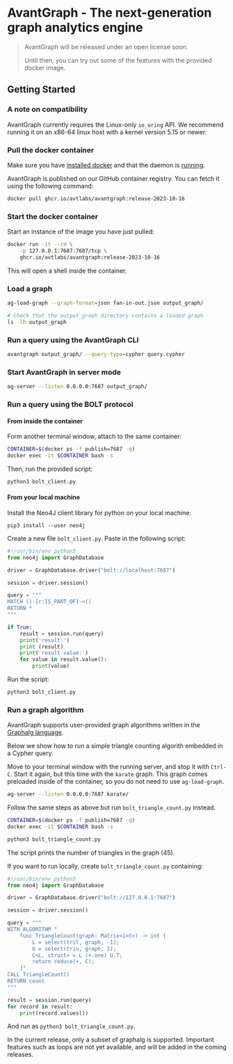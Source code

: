 # AvantGraph - The next-generation graph analytics engine
> AvantGraph will be released under an open license soon.
>
> Until then, you can try out some of the features with the provided docker image.

## Getting Started

### A note on compatibility
AvantGraph currently requires the Linux-only `io_uring` API.
We recommend running it on an x86-64 linux host with a kernel version 5.15 or newer.

### Pull the docker container
Make sure you have [installed docker](https://docs.docker.com/engine/install/) and that the daemon is [running](https://docs.docker.com/config/daemon/start/).

AvantGraph is published on our GitHub container registry.
You can fetch it using the following command:

```bash
docker pull ghcr.io/avtlabs/avantgraph:release-2023-10-16
```

### Start the docker container
Start an instance of the image you have just pulled:

```bash
docker run -it --rm \
    -p 127.0.0.1:7687:7687/tcp \
    ghcr.io/avtlabs/avantgraph:release-2023-10-16
```

This will open a shell inside the container. 

### Load a graph

```bash
ag-load-graph --graph-format=json fan-in-out.json output_graph/

# Check that the output_graph directory contains a loaded graph
ls -lh output_graph
```

### Run a query using the AvantGraph CLI

```bash
avantgraph output_graph/ --query-type=cypher query.cypher
```

### Start AvantGraph in server mode

```bash
ag-server --listen 0.0.0.0:7687 output_graph/
```

### Run a query using the BOLT protocol

#### From inside the container
Form another terminal window, attach to the same container:

```bash
CONTAINER=$(docker ps -f publish=7687 -q)
docker exec -it $CONTAINER bash -s
```

Then, run the provided script:

```bash
python3 bolt_client.py
```

#### From your local machine
Install the Neo4J client library for python on your local machine:

```
pip3 install --user neo4j
```

Create a new file `bolt_client.py`.
Paste in the following script:

```python
#!/usr/bin/env python3
from neo4j import GraphDatabase

driver = GraphDatabase.driver("bolt://localhost:7687")

session = driver.session()

query = """
MATCH ()-[r:IS_PART_OF]->()
RETURN *
"""

if True:
    result = session.run(query)
    print('result:')
    print (result)
    print('result value:')
    for value in result.value():
        print(value)
```

Run the script:

```bash
python3 bolt_client.py
```

### Run a graph algorithm
AvantGraph supports user-provided graph algorithms written in the [Graphalg language](https://repository.tudelft.nl/islandora/object/uuid%3A1b5f0236-87f2-41f0-8af8-0911cb3b4d54?collection=education).

Below we show how to run a simple triangle counting algorith embedded in a Cypher query.

Move to your terminal window with the running server, and stop it with `Ctrl-C`.
Start it again, but this time with the `karate` graph.
This graph comes preloaded inside of the container, so you do not need to use `ag-load-graph`.

```bash
ag-server --listen 0.0.0.0:7687 karate/
```

Follow the same steps as above but run `bolt_triangle_count.py` instead.

```bash
CONTAINER=$(docker ps -f publish=7687 -q)
docker exec -it $CONTAINER bash -s

python3 bolt_triangle_count.py
```

The script prints the number of triangles in the graph (45).

If you want to run locally, create `bolt_triangle_count.py` containing:

```python
#!/usr/bin/env python3
from neo4j import GraphDatabase

driver = GraphDatabase.driver("bolt://127.0.0.1:7687")

session = driver.session()

query = """
WITH ALGORITHM "
    func TriangleCount(graph: Matrix<int>) -> int {
        L = select(tril, graph, -1);
        U = select(triu, graph, 1);
        C<L, struct> = L (+.one) U.T;
        return reduce(+, C);
    }"
CALL TriangleCount()
RETURN count
"""

result = session.run(query)
for record in result:
    print(record.values())

```

And run as `python3 bolt_triangle_count.py`.

In the current release, only a subset of graphalg is supported.
Important features such as loops are not yet available, and will be added in the coming releases.
